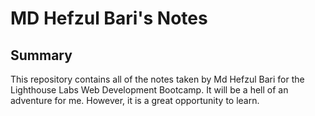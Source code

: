 # MD Hefzul Bari's Notes

## Summary
This repository contains all of the notes taken by Md Hefzul Bari for the Lighthouse Labs Web Development Bootcamp. It will be a hell of an adventure for me. However, it is a great opportunity to learn.